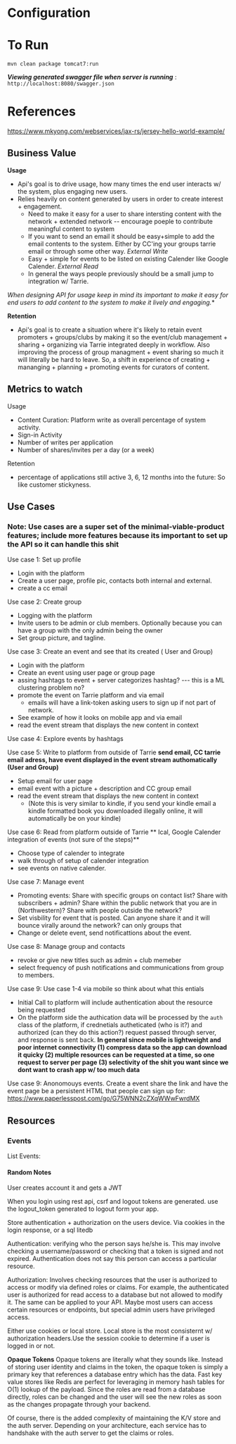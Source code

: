 # Configuration

# To Run 

`mvn clean package tomcat7:run`

***Viewing generated swagger file when server is running*** : `http://localhost:8080/swagger.json`

# References
https://www.mkyong.com/webservices/jax-rs/jersey-hello-world-example/



## Business Value

**Usage** 
- Api's goal is to drive usage, how many times the end user interacts w/ the system, plus engaging new users. 
- Relies heavily on content generated by users in order to create interest + engagement. 
    - Need to make it easy for a user to share intersting content with the network + extended network -- encourage poeple to contribute meaningful content to system
    - If you want to send an email it should be easy+simple to add the email contents to the system. Either by CC'ing your groups tarrie email or through some other way. *External Write*
    - Easy + simple for events to be listed on  existing Calender like Google Calender. *External Read*
    - In general the ways people previously should be a small jump to integration w/ Tarrie. 
    
*When designing API for usage keep in mind its important to make it easy for end users to add content to the system to make it lively and engaging.**

**Retention**
- Api's goal is to create a situation where it's likely to retain event promoters + groups/clubs by making it so the event/club management + sharing + organizing via Tarrie integrated deeply in workflow. Also improving the process of group managment + event sharing  so much it will literally be hard to leave. So, a shift in experience of creating + mananging + planning + promoting events for curators of content. 

## Metrics to watch

Usage
- Content Curation: Platform write as overall percentage of system activity. 
- Sign-in Activity
- Number of writes per application
- Number of shares/invites per a day (or a week) 

Retention
- percentage of applications still active 3, 6, 12 months into the future: So like customer stickyness. 

## Use Cases
### Note: Use cases are a super set of the minimal-viable-product features; include more features because its important to set up the API so it can handle this shit

Use case 1: Set up profile
- Login with the platform
- Create a user page, profile pic, contacts both internal and external. 
- create a cc email 

Use case 2: Create group
- Logging with the platform
- Invite users to be admin or club members. Optionally because you can have a group with the only admin being the owner
- Set group picture, and tagline. 

Use case 3: Create an event and see that its created ( User and Group)
- Login with the platform
- Create an event using user page or group page
- assing hashtags to event + server categorizes hashtag? --- this is a ML clustering problem no?
- promote the event on Tarrie platform and via email
    - emails will have a link-token asking users to sign up if not part of network. 
- See example of how it looks on mobile app and via email
- read the event stream that displays the new content in context

Use case 4: Explore events by hashtags 


Use case 5: Write to platform from outside of Tarrie
**send email, CC  tarrie email adress,  have event displayed in the event stream authomatically (User and Group)** 
- Setup email for user page
- email event with a picture + description and CC group email
- read the event stream that displays the new content in context
    - (Note this is very similar to kindle, if you send your kindle email a kindle formatted book you downloaded illegally online, it will automatically be on your kindle)

Use case 6: Read from platform outside of Tarrie
** Ical, Google Calender integration of events (not sure of the steps)**
- Choose type of calender to integrate
- walk through of setup of calender integration
- see events on native calender. 

Use case 7: Manage event
-  Promoting events: Share with specific groups on contact list? Share with subscribers + admin? Share within the public network that you are in (Northwestern)? Share with people outside the network?
- Set visbility for event that is posted. Can anyone share it and it will bounce virally around the network? can only groups that 
- Change or delete event, send notificattions about the event. 

Use case 8: Manage group and contacts
- revoke or give new titles such as admin + club memeber
- select frequency of push notifications and communications from group to members.  


Use case 9: Use case 1-4 via mobile so think about what this entials
- Initial Call to platform will include authentication about the resource being requested
- On the platform side the authication data will be processed by the `auth` class of the platform, if crednetials autheticated (who is it?) and authorized (can they do this action?) request passed through server, and response is sent back. 
**In general since mobile is lightweight and poor internet connectivity (1) compress data so the app can download it quicky (2) multiple resources can be requested at a time, so one request to server per page (3) selectivity of the shit you want since we dont want to crash app w/ too much data**

Use case 9: Anonomouys events. Create a event share the link and have the event page be a persistent HTML that people can sign up for: https://www.paperlesspost.com/go/G75WNN2cZXqWWwFwrdMX
## Resources

### Events
List Events:


#### Random Notes
User creates account it and gets a JWT

When you login using rest api, csrf and logout tokens are generated. use the logout_token generated to logout form your app. 

Store authentication + authorization on the users device. Via cookies in the login response, or a sql litedb

Authentication: verifying who the person says he/she is. This may involve checking a username/password or checking that a token is signed and not expired. Authentication does not say this person can access a particular resource.

Authorization: Involves checking resources that the user is authorized to access or modify via defined roles or claims. For example, the authenticated user is authorized for read access to a database but not allowed to modify it. The same can be applied to your API. Maybe most users can access certain resources or endpoints, but special admin users have privileged access.

Either use cookies or local store. Local store is the most consisternt w/ authorization headers.Use the session cookie to determine if a user is logged in or not. 

**Opaque Tokens**
Opaque tokens are literally what they sounds like. Instead of storing user identity and claims in the token, the opaque token is simply a primary key that references a database entry which has the data. Fast key value stores like Redis are perfect for leveraging in memory hash tables for O(1) lookup of the payload. Since the roles are read from a database directly, roles can be changed and the user will see the new roles as soon as the changes propagate through your backend.

Of course, there is the added complexity of maintaining the K/V store and the auth server. Depending on your architecture, each service has to handshake with the auth server to get the claims or roles.
